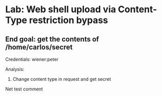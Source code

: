 # Lab: Web shell upload via Content-Type restriction bypass

## End goal: get the contents of /home/carlos/secret

Credentials: wiener:peter

Analysis:

1. Change content type in request and get secret

Net test comment